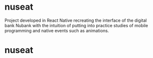 # nuseat
 Project developed in React Native recreating the interface of the digital bank Nubank with the intuition of putting into practice studies of mobile programming and native events such as animations.
# nuseat
